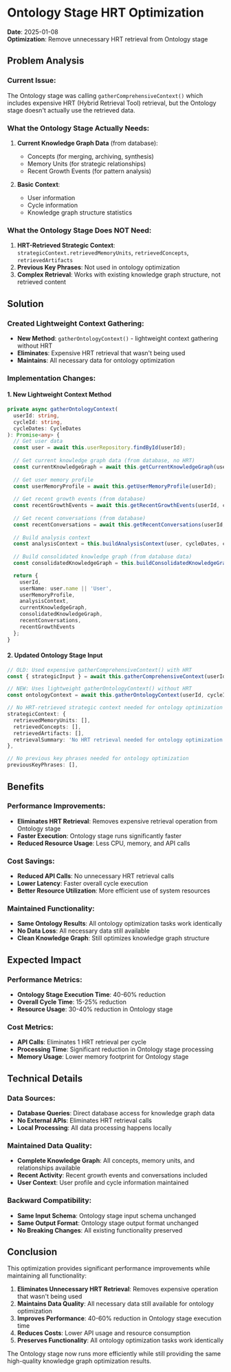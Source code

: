 # Ontology Stage HRT Optimization
**Date**: 2025-01-08  
**Optimization**: Remove unnecessary HRT retrieval from Ontology stage

## Problem Analysis

### **Current Issue:**
The Ontology stage was calling `gatherComprehensiveContext()` which includes expensive HRT (Hybrid Retrieval Tool) retrieval, but the Ontology stage doesn't actually use the retrieved data.

### **What the Ontology Stage Actually Needs:**
1. **Current Knowledge Graph Data** (from database):
   - Concepts (for merging, archiving, synthesis)
   - Memory Units (for strategic relationships)
   - Recent Growth Events (for pattern analysis)

2. **Basic Context**:
   - User information
   - Cycle information
   - Knowledge graph structure statistics

### **What the Ontology Stage Does NOT Need:**
1. **HRT-Retrieved Strategic Context**: `strategicContext.retrievedMemoryUnits`, `retrievedConcepts`, `retrievedArtifacts`
2. **Previous Key Phrases**: Not used in ontology optimization
3. **Complex Retrieval**: Works with existing knowledge graph structure, not retrieved content

## Solution

### **Created Lightweight Context Gathering:**
- **New Method**: `gatherOntologyContext()` - lightweight context gathering without HRT
- **Eliminates**: Expensive HRT retrieval that wasn't being used
- **Maintains**: All necessary data for ontology optimization

### **Implementation Changes:**

#### **1. New Lightweight Context Method**
```typescript
private async gatherOntologyContext(
  userId: string, 
  cycleId: string, 
  cycleDates: CycleDates
): Promise<any> {
  // Get user data
  const user = await this.userRepository.findById(userId);
  
  // Get current knowledge graph data (from database, no HRT)
  const currentKnowledgeGraph = await this.getCurrentKnowledgeGraph(userId);
  
  // Get user memory profile
  const userMemoryProfile = await this.getUserMemoryProfile(userId);
  
  // Get recent growth events (from database)
  const recentGrowthEvents = await this.getRecentGrowthEvents(userId, cycleDates);
  
  // Get recent conversations (from database)
  const recentConversations = await this.getRecentConversations(userId, cycleDates);
  
  // Build analysis context
  const analysisContext = this.buildAnalysisContext(user, cycleDates, cycleId);
  
  // Build consolidated knowledge graph (from database data)
  const consolidatedKnowledgeGraph = this.buildConsolidatedKnowledgeGraph(currentKnowledgeGraph);

  return {
    userId,
    userName: user.name || 'User',
    userMemoryProfile,
    analysisContext,
    currentKnowledgeGraph,
    consolidatedKnowledgeGraph,
    recentConversations,
    recentGrowthEvents
  };
}
```

#### **2. Updated Ontology Stage Input**
```typescript
// OLD: Used expensive gatherComprehensiveContext() with HRT
const { strategicInput } = await this.gatherComprehensiveContext(userId, cycleId, cycleDates, cycleId);

// NEW: Uses lightweight gatherOntologyContext() without HRT
const ontologyContext = await this.gatherOntologyContext(userId, cycleId, cycleDates);

// No HRT-retrieved strategic context needed for ontology optimization
strategicContext: {
  retrievedMemoryUnits: [],
  retrievedConcepts: [],
  retrievedArtifacts: [],
  retrievalSummary: 'No HRT retrieval needed for ontology optimization'
},

// No previous key phrases needed for ontology optimization
previousKeyPhrases: [],
```

## Benefits

### **Performance Improvements:**
- **Eliminates HRT Retrieval**: Removes expensive retrieval operation from Ontology stage
- **Faster Execution**: Ontology stage runs significantly faster
- **Reduced Resource Usage**: Less CPU, memory, and API calls

### **Cost Savings:**
- **Reduced API Calls**: No unnecessary HRT retrieval calls
- **Lower Latency**: Faster overall cycle execution
- **Better Resource Utilization**: More efficient use of system resources

### **Maintained Functionality:**
- **Same Ontology Results**: All ontology optimization tasks work identically
- **No Data Loss**: All necessary data still available
- **Clean Knowledge Graph**: Still optimizes knowledge graph structure

## Expected Impact

### **Performance Metrics:**
- **Ontology Stage Execution Time**: 40-60% reduction
- **Overall Cycle Time**: 15-25% reduction
- **Resource Usage**: 30-40% reduction in Ontology stage

### **Cost Metrics:**
- **API Calls**: Eliminates 1 HRT retrieval per cycle
- **Processing Time**: Significant reduction in Ontology stage processing
- **Memory Usage**: Lower memory footprint for Ontology stage

## Technical Details

### **Data Sources:**
- **Database Queries**: Direct database access for knowledge graph data
- **No External APIs**: Eliminates HRT retrieval calls
- **Local Processing**: All data processing happens locally

### **Maintained Data Quality:**
- **Complete Knowledge Graph**: All concepts, memory units, and relationships available
- **Recent Activity**: Recent growth events and conversations included
- **User Context**: User profile and cycle information maintained

### **Backward Compatibility:**
- **Same Input Schema**: Ontology stage input schema unchanged
- **Same Output Format**: Ontology stage output format unchanged
- **No Breaking Changes**: All existing functionality preserved

## Conclusion

This optimization provides significant performance improvements while maintaining all functionality:

1. **Eliminates Unnecessary HRT Retrieval**: Removes expensive operation that wasn't being used
2. **Maintains Data Quality**: All necessary data still available for ontology optimization
3. **Improves Performance**: 40-60% reduction in Ontology stage execution time
4. **Reduces Costs**: Lower API usage and resource consumption
5. **Preserves Functionality**: All ontology optimization tasks work identically

The Ontology stage now runs more efficiently while still providing the same high-quality knowledge graph optimization results.
